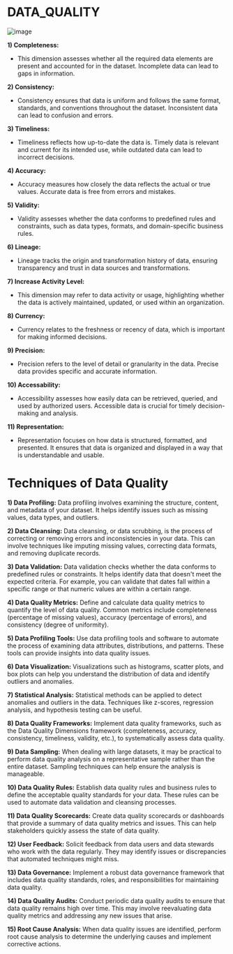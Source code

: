 # DATA_QUALITY

![image](https://github.com/DataSolutions360/DATA-QUALITY/assets/8845050/b15ad4d3-75af-41d9-82e4-e4f6fd519e76)

**1) Completeness:** 
- This dimension assesses whether all the required data elements are present and accounted for in the dataset. Incomplete data can lead to gaps in information.

**2) Consistency:** 
- Consistency ensures that data is uniform and follows the same format, standards, and conventions throughout the dataset. Inconsistent data can lead to confusion and errors.

**3) Timeliness:** 
- Timeliness reflects how up-to-date the data is. Timely data is relevant and current for its intended use, while outdated data can lead to incorrect decisions.

**4) Accuracy:** 
- Accuracy measures how closely the data reflects the actual or true values. Accurate data is free from errors and mistakes.

**5) Validity:** 
- Validity assesses whether the data conforms to predefined rules and constraints, such as data types, formats, and domain-specific business rules.

**6) Lineage:** 
- Lineage tracks the origin and transformation history of data, ensuring transparency and trust in data sources and transformations.

**7) Increase Activity Level:** 
- This dimension may refer to data activity or usage, highlighting whether the data is actively maintained, updated, or used within an organization.

**8) Currency:** 
- Currency relates to the freshness or recency of data, which is important for making informed decisions.

**9) Precision:** 
- Precision refers to the level of detail or granularity in the data. Precise data provides specific and accurate information.

**10) Accessability:** 
- Accessibility assesses how easily data can be retrieved, queried, and used by authorized users. Accessible data is crucial for timely decision-making and analysis.

**11) Representation:** 
- Representation focuses on how data is structured, formatted, and presented. It ensures that data is organized and displayed in a way that is understandable and usable.


























# Techniques of Data Quality

__1) Data Profiling:__  Data profiling involves examining the structure, content, and metadata of your dataset. It helps identify issues such as missing values, data types, and outliers.

__2) Data Cleansing:__  Data cleansing, or data scrubbing, is the process of correcting or removing errors and inconsistencies in your data. This can involve techniques like imputing missing values, correcting data formats, and removing duplicate records.

__3) Data Validation:__ Data validation checks whether the data conforms to predefined rules or constraints. It helps identify data that doesn't meet the expected criteria. For example, you can validate that dates fall within a specific range or that numeric values are within a certain range.

__4) Data Quality Metrics:__ Define and calculate data quality metrics to quantify the level of data quality. Common metrics include completeness (percentage of missing values), accuracy (percentage of errors), and consistency (degree of uniformity).

__5) Data Profiling Tools:__ Use data profiling tools and software to automate the process of examining data attributes, distributions, and patterns. These tools can provide insights into data quality issues.

__6) Data Visualization:__ Visualizations such as histograms, scatter plots, and box plots can help you understand the distribution of data and identify outliers and anomalies.

__7) Statistical Analysis:__ Statistical methods can be applied to detect anomalies and outliers in the data. Techniques like z-scores, regression analysis, and hypothesis testing can be useful.

__8) Data Quality Frameworks:__ Implement data quality frameworks, such as the Data Quality Dimensions framework (completeness, accuracy, consistency, timeliness, validity, etc.), to systematically assess data quality.

__9) Data Sampling:__ When dealing with large datasets, it may be practical to perform data quality analysis on a representative sample rather than the entire dataset. Sampling techniques can help ensure the analysis is manageable.

__10) Data Quality Rules:__ Establish data quality rules and business rules to define the acceptable quality standards for your data. These rules can be used to automate data validation and cleansing processes.

__11) Data Quality Scorecards:__  Create data quality scorecards or dashboards that provide a summary of data quality metrics and issues. This can help stakeholders quickly assess the state of data quality.

__12) User Feedback:__ Solicit feedback from data users and data stewards who work with the data regularly. They may identify issues or discrepancies that automated techniques might miss.

__13) Data Governance:__ Implement a robust data governance framework that includes data quality standards, roles, and responsibilities for maintaining data quality.

__14) Data Quality Audits:__ Conduct periodic data quality audits to ensure that data quality remains high over time. This may involve reevaluating data quality metrics and addressing any new issues that arise.

__15) Root Cause Analysis:__ When data quality issues are identified, perform root cause analysis to determine the underlying causes and implement corrective actions.
